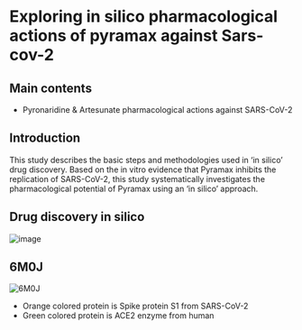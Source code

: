 # Exploring in silico pharmacological actions of pyramax against Sars-cov-2



## Main contents
- Pyronaridine & Artesunate pharmacological actions against SARS-CoV-2

## Introduction
This study describes the basic steps and methodologies used in ‘in silico’ drug discovery. Based on the in vitro evidence that Pyramax inhibits the replication of SARS-CoV-2, this study systematically investigates the pharmacological potential of Pyramax using an ‘in silico’ approach.

## Drug discovery in silico
![image](https://github.com/user-attachments/assets/8caec878-aec9-4f05-aa0a-fcd36252176b)


## 6M0J
![6M0J](https://github.com/user-attachments/assets/29649489-8a54-4bee-b6a1-31392da2c9a3)

- Orange colored protein is Spike protein S1 from SARS-CoV-2
- Green colored protein is ACE2 enzyme from human

##
